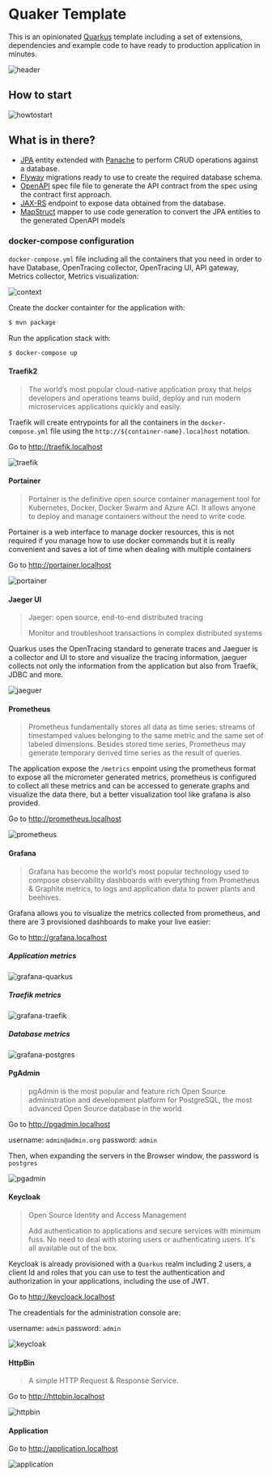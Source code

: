 # Quaker Template

This is an opinionated [Quarkus][1] template including a set of extensions, dependencies and example code to have ready to production application in minutes.

![header](/docs/images/header.png)

## How to start


![howtostart](/docs/images/howtostart.gif)


## What is in there?

- [JPA][2] entity extended with [Panache][3] to perform CRUD operations against a database.
- [Flyway][4] migrations ready to use to create the required database schema.
- [OpenAPI][5] spec file file to generate the API contract from the spec using the contract first approach.
- [JAX-RS][6] endpoint to expose data obtained from the database.
- [MapStruct][7] mapper to use code generation to convert the JPA entities to the generated OpenAPI models

### docker-compose configuration

`docker-compose.yml` file including all the containers that you need in order to have Database, OpenTracing collector, OpenTracing UI, API gateway, Metrics collector, Metrics visualization:

![context](/docs/diagrams/context.png)

Create the docker containter for the application with:

```sh
$ mvn package
```

Run the application stack with:

```sh
$ docker-compose up
```

#### Traefik2

> The world’s most popular cloud-native application proxy that helps developers and operations teams build, deploy and run modern microservices applications quickly and easily.

Traefik will create entrypoints for all the containers in the `docker-compose.yml` file using the `http://${container-name}.localhost` notation.

Go to http://traefik.localhost

![traefik](/docs/images/traefik.png)

#### Portainer

> Portainer is the definitive open source container management tool for Kubernetes, Docker, Docker Swarm and Azure ACI. It allows anyone to deploy and manage containers without the need to write code.

Portainer is a web interface to manage docker resources, this is not required if you manage how to use docker commands but it is really convenient and saves a lot of time when dealing with multiple containers

Go to http://portainer.localhost

![portainer](/docs/images/portainer.png)

#### Jaeger UI

> Jaeger: open source, end-to-end distributed tracing
>
> Monitor and troubleshoot transactions in complex distributed systems

Quarkus uses the OpenTracing standard to generate traces and Jaeguer is a collector and UI to store and visualize the tracing information, jaeguer collects not only the information from the application but also from Traefik, JDBC and more.

![jaeguer](/docs/images/jaeguer.png)


#### Prometheus

> Prometheus fundamentally stores all data as time series: streams of timestamped values belonging to the same metric and the same set of labeled dimensions. Besides stored time series, Prometheus may generate temporary derived time series as the result of queries.

The application expose the `/metrics` enpoint using the prometheus format to expose all the micrometer generated metrics, prometheus is configured to collect all these metrics and can be accessed to generate graphs and visualize the data there, but a better visualization tool like grafana is also provided.

Go to http://prometheus.localhost

![prometheus](/docs/images/prometheus.png)

#### Grafana

> Grafana has become the world’s most popular technology used to compose observability dashboards with everything from Prometheus & Graphite metrics, to logs and application data to power plants and beehives.

Grafana allows you to visualize the metrics collected from prometheus, and there are 3 provisioned dashboards to make your live easier:

Go to http://grafana.localhost

##### Application metrics

![grafana-quarkus](/docs/images/grafana-quarkus.png)

##### Traefik metrics

![grafana-traefik](/docs/images/grafana-traefik.png)

##### Database metrics

![grafana-postgres](/docs/images/grafana-postgres.png)

#### PgAdmin

> pgAdmin is the most popular and feature rich Open Source administration and development platform for PostgreSQL, the most advanced Open Source database in the world.

Go to http://pgadmin.localhost

username: `admin@admin.org`
password: `admin`

Then, when expanding the servers in the Browser window, the password is `postgres`

![pgadmin](/docs/images/pgadmin.png)

#### Keycloak

> Open Source Identity and Access Management
>
> Add authentication to applications and secure services with minimum fuss. No need to deal with storing users or authenticating users. It's all available out of the box.

Keycloak is already provisioned with a `Quarkus` realm including 2 users, a client Id and roles that you can use to test the authentication and authorization in your applications, including the use of JWT.

Go to http://keycloack.localhost

The creadentials for the administration console are:

username: `admin`
password: `admin`

![keycloak](/docs/images/keycloak.png)

#### HttpBin

> A simple HTTP Request & Response Service.

Go to http://httpbin.localhost

![httpbin](/docs/images/httpbin.png)


#### Application

Go to http://application.localhost

![application](/docs/images/application.png)





[1]: https://quarkus.io/
[2]: https://projects.eclipse.org/projects/ee4j.jpa
[3]: https://quarkus.io/guides/hibernate-orm-panache
[4]: https://quarkus.io/guides/flyway
[5]: https://github.com/OpenAPITools/openapi-generator
[6]: https://projects.eclipse.org/projects/ee4j.jaxrs
[7]: https://mapstruct.org/
[8]: JAX-RS
[10]: https://traefik.io/
[11]: https://www.portainer.io/
[12]: https://www.jaegertracing.io/
[13]: https://prometheus.io/
[14]: https://grafana.com/
[15]: https://www.postgresql.org/
[16]: https://www.pgadmin.org/
[17]: https://github.com/prometheus-community/postgres_exporter
[18]: https://www.keycloak.org/
[19]: https://httpbin.org/
